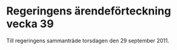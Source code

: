 # Regeringens ärendeförteckning vecka 39

Till regeringens sammanträde torsdagen den 29 september 2011\.
